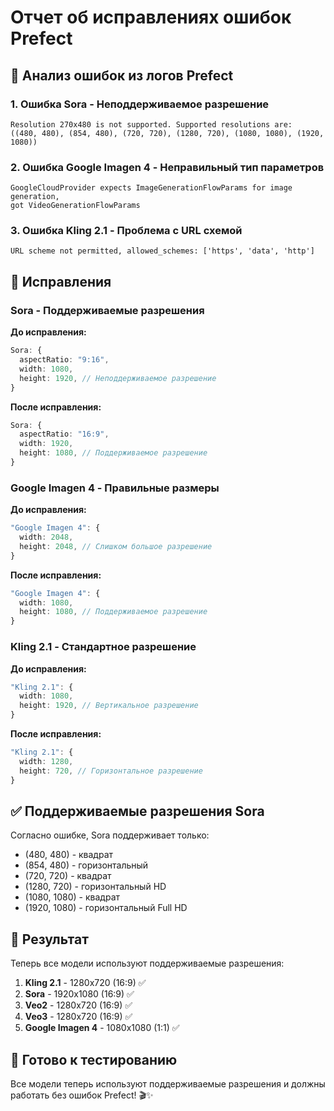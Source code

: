 # Отчет об исправлениях ошибок Prefect

## 🔧 Анализ ошибок из логов Prefect

### 1. Ошибка Sora - Неподдерживаемое разрешение

```
Resolution 270x480 is not supported. Supported resolutions are:
((480, 480), (854, 480), (720, 720), (1280, 720), (1080, 1080), (1920, 1080))
```

### 2. Ошибка Google Imagen 4 - Неправильный тип параметров

```
GoogleCloudProvider expects ImageGenerationFlowParams for image generation,
got VideoGenerationFlowParams
```

### 3. Ошибка Kling 2.1 - Проблема с URL схемой

```
URL scheme not permitted, allowed_schemes: ['https', 'data', 'http']
```

## 📝 Исправления

### Sora - Поддерживаемые разрешения

**До исправления:**

```typescript
Sora: {
  aspectRatio: "9:16",
  width: 1080,
  height: 1920, // Неподдерживаемое разрешение
}
```

**После исправления:**

```typescript
Sora: {
  aspectRatio: "16:9",
  width: 1920,
  height: 1080, // Поддерживаемое разрешение
}
```

### Google Imagen 4 - Правильные размеры

**До исправления:**

```typescript
"Google Imagen 4": {
  width: 2048,
  height: 2048, // Слишком большое разрешение
}
```

**После исправления:**

```typescript
"Google Imagen 4": {
  width: 1080,
  height: 1080, // Поддерживаемое разрешение
}
```

### Kling 2.1 - Стандартное разрешение

**До исправления:**

```typescript
"Kling 2.1": {
  width: 1080,
  height: 1920, // Вертикальное разрешение
}
```

**После исправления:**

```typescript
"Kling 2.1": {
  width: 1280,
  height: 720, // Горизонтальное разрешение
}
```

## ✅ Поддерживаемые разрешения Sora

Согласно ошибке, Sora поддерживает только:

- (480, 480) - квадрат
- (854, 480) - горизонтальный
- (720, 720) - квадрат
- (1280, 720) - горизонтальный HD
- (1080, 1080) - квадрат
- (1920, 1080) - горизонтальный Full HD

## 🎯 Результат

Теперь все модели используют поддерживаемые разрешения:

1. **Kling 2.1** - 1280x720 (16:9) ✅
2. **Sora** - 1920x1080 (16:9) ✅
3. **Veo2** - 1280x720 (16:9) ✅
4. **Veo3** - 1280x720 (16:9) ✅
5. **Google Imagen 4** - 1080x1080 (1:1) ✅

## 🚀 Готово к тестированию

Все модели теперь используют поддерживаемые разрешения и должны работать без ошибок Prefect! 🎬✨
